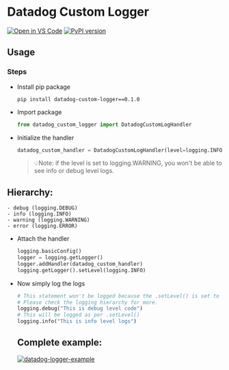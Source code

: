 # Datadog Custom Logger
[![Open in VS Code](https://open.vscode.dev/badges/open-in-vscode.svg)](https://open.vscode.dev/meet86/configuration-readme) [![PyPI version](https://badge.fury.io/py/datadog-custom-logger.svg)](https://badge.fury.io/py/datadog-custom-logger)
## Usage

### Steps
- Install pip package
  
  ```shell
  pip install datadog-custom-logger==0.1.0
  ```
- Import package
  
  ```python
  from datadog_custom_logger import DatadogCustomLogHandler
  ```
- Initialize the handler
  
  ```python
  datadog_custom_handler = DatadogCustomLogHandler(level=logging.INFO)  
  ```
  > 💡Note: if the level is set to logging.WARNING, you won't be able to see info or debug level logs.

## Hierarchy:
    - debug (logging.DEBUG)
    - info (logging.INFO)
    - warning (logging.WARNING)
    - error (logging.ERROR)
  
- Attach the handler
  
  ```python
  logging.basicConfig()
  logger = logging.getLogger()
  logger.addHandler(datadog_custom_handler)
  logging.getLogger().setLevel(logging.INFO)
  ```
- Now simply log the logs
  
  ```python
  # This statement won't be logged because the .setLevel() is set to logging.INFO.
  # Please check the logging hierarchy for more.
  logging.debug("This is debug level code")
  # This will be logged as per .setLevel()
  logging.info("This is info level logs")
  ```

  ## Complete example:
  [![datadog-logger-example](https://img.shields.io/badge/GitHub-100000?style=for-the-badge&logo=github&logoColor=white)](https://github.com/meet86/datadog-logger-example)

  

